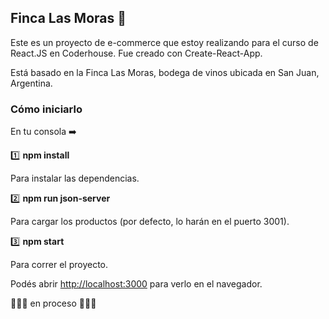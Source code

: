 ## Finca Las Moras 🍷



Este es un proyecto de e-commerce que estoy realizando para el curso de React.JS en Coderhouse. Fue creado con Create-React-App.

Está basado en la Finca Las Moras, bodega de vinos ubicada en San Juan, Argentina.

### Cómo iniciarlo

En tu consola ➡️

1️⃣ **npm install**

Para instalar las dependencias.

2️⃣ **npm run json-server**

Para cargar los productos (por defecto, lo harán en el puerto 3001).

3️⃣ **npm start**

Para correr el proyecto. 

Podés abrir [http://localhost:3000](http://localhost:3000) para verlo en el navegador.



👩🏻‍💻 en proceso 👩🏻‍💻

